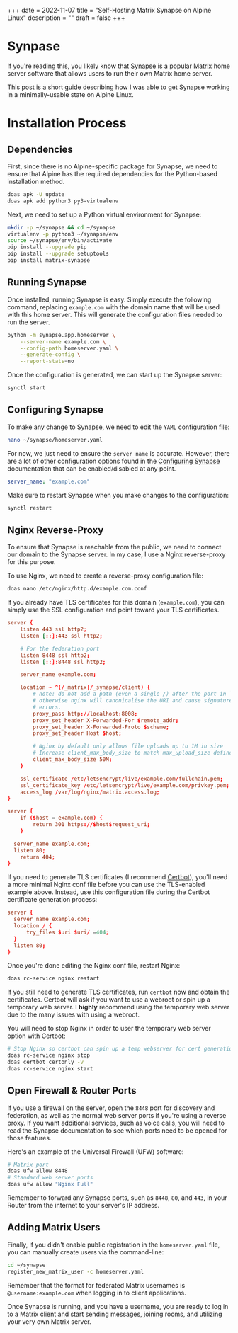 +++
date = 2022-11-07
title = "Self-Hosting Matrix Synapse on Alpine Linux"
description = ""
draft = false
+++

# Synpase

If you're reading this, you likely know that
[Synapse](https://github.com/matrix-org/synapse/) is a popular
[Matrix](https://matrix.org/) home server software that allows users to run
their own Matrix home server.

This post is a short guide describing how I was able to get Synapse working in a
minimally-usable state on Alpine Linux.

# Installation Process

## Dependencies

First, since there is no Alpine-specific package for Synapse, we need to ensure
that Alpine has the required dependencies for the Python-based installation
method.

```sh
doas apk -U update
doas apk add python3 py3-virtualenv
```

Next, we need to set up a Python virtual environment for Synapse:

```sh
mkdir -p ~/synapse && cd ~/synapse
virtualenv -p python3 ~/synapse/env
source ~/synapse/env/bin/activate
pip install --upgrade pip
pip install --upgrade setuptools
pip install matrix-synapse
```

## Running Synapse

Once installed, running Synapse is easy. Simply execute the following command,
replacing `example.com` with the domain name that will be used with this home
server. This will generate the configuration files needed to run the server.

```sh
python -m synapse.app.homeserver \
    --server-name example.com \
    --config-path homeserver.yaml \
    --generate-config \
    --report-stats=no
```

Once the configuration is generated, we can start up the Synapse server:

```sh
synctl start
```

## Configuring Synapse

To make any change to Synapse, we need to edit the `YAML` configuration file:

```sh
nano ~/synapse/homeserver.yaml
```

For now, we just need to ensure the `server_name` is accurate. However, there
are a lot of other configuration options found in the [Configuring
Synapse](https://matrix-org.github.io/synapse/develop/usage/configuration/config_documentation.html)
documentation that can be enabled/disabled at any point.

``` yaml
server_name: "example.com"
```

Make sure to restart Synapse when you make changes to the configuration:

```sh
synctl restart
```

## Nginx Reverse-Proxy

To ensure that Synapse is reachable from the public, we need to connect our
domain to the Synapse server. In my case, I use a Nginx reverse-proxy for this
purpose.

To use Nginx, we need to create a reverse-proxy configuration file:

```sh
doas nano /etc/nginx/http.d/example.com.conf
```

If you already have TLS certificates for this domain (`example.com`), you can
simply use the SSL configuration and point toward your TLS certificates.

``` conf
server {
    listen 443 ssl http2;
    listen [::]:443 ssl http2;

    # For the federation port
    listen 8448 ssl http2;
    listen [::]:8448 ssl http2;

    server_name example.com;

    location ~ ^(/_matrix|/_synapse/client) {
        # note: do not add a path (even a single /) after the port in `proxy_pass`,
        # otherwise nginx will canonicalise the URI and cause signature verification
        # errors.
        proxy_pass http://localhost:8008;
        proxy_set_header X-Forwarded-For $remote_addr;
        proxy_set_header X-Forwarded-Proto $scheme;
        proxy_set_header Host $host;

        # Nginx by default only allows file uploads up to 1M in size
        # Increase client_max_body_size to match max_upload_size defined in homeserver.yaml
        client_max_body_size 50M;
    }

    ssl_certificate /etc/letsencrypt/live/example.com/fullchain.pem;
    ssl_certificate_key /etc/letsencrypt/live/example.com/privkey.pem;
    access_log /var/log/nginx/matrix.access.log;
}

server {
    if ($host = example.com) {
        return 301 https://$host$request_uri;
    }

  server_name example.com;
  listen 80;
    return 404;
}
```

If you need to generate TLS certificates (I recommend
[Certbot](https://certbot.eff.org/)), you'll need a more minimal Nginx conf
file before you can use the TLS-enabled example above. Instead, use this
configuration file during the Certbot certificate generation process:

``` conf
server {
  server_name example.com;
  location / {
      try_files $uri $uri/ =404;
  }
  listen 80;
}
```

Once you're done editing the Nginx conf file, restart Nginx:

```sh
doas rc-service nginx restart
```

If you still need to generate TLS certificates, run `certbot` now and obtain the
certificates. Certbot will ask if you want to use a webroot or spin up a
temporary web server. I **highly** recommend using the temporary web server due
to the many issues with using a webroot.

You will need to stop Nginx in order to user the temporary web server option
with Certbot:

```sh
# Stop Nginx so certbot can spin up a temp webserver for cert generation
doas rc-service nginx stop
doas certbot certonly -v
doas rc-service nginx start
```

## Open Firewall & Router Ports

If you use a firewall on the server, open the `8448` port for discovery and
federation, as well as the normal web server ports if you're using a reverse
proxy. If you want additional services, such as voice calls, you will need to
read the Synapse documentation to see which ports need to be opened for those
features.

Here's an example of the Universal Firewall (UFW) software:

```sh
# Matrix port
doas ufw allow 8448
# Standard web server ports
doas ufw allow "Nginx Full"
```

Remember to forward any Synapse ports, such as `8448`, `80`, and `443`, in your
Router from the internet to your server's IP address.

## Adding Matrix Users

Finally, if you didn't enable public registration in the `homeserver.yaml`
file, you can manually create users via the command-line:

```sh
cd ~/synapse
register_new_matrix_user -c homeserver.yaml
```

Remember that the format for federated Matrix usernames is
`@username:example.com` when logging in to client applications.

Once Synapse is running, and you have a username, you are ready to log in to a
Matrix client and start sending messages, joining rooms, and utilizing your very
own Matrix server.
